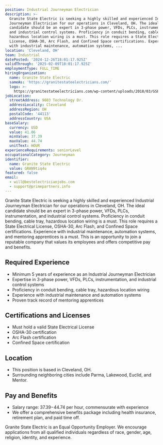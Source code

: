 ```yaml
---
position: Industrial Journeyman Electrician
description: >-
  Granite State Electric is seeking a highly skilled and experienced Industrial
  Journeyman Electrician for our operations in Cleveland, OH. The ideal
  candidate should be an expert in 3-phase power, VFDs, PLCs, instrumentation,
  and industrial control systems. Proficiency in conduit bending, cable tray,
  hazardous location wiring is a must. This role requires a State Electrical
  License, OSHA-30, Arc Flash, and Confined Space certifications. Experience
  with industrial maintenance, automation systems, ...
location: 'Cleveland, OH'
team: Industrial
datePosted: '2024-12-26T18:01:17.925Z'
validThrough: '2025-02-09T18:01:17.925Z'
employmentType: FULL_TIME
hiringOrganization:
  name: Granite State Electric
  sameAs: 'https://granitestateelectricians.com/'
  logo: >-
    https://granitestateelectricians.com/wp-content/uploads/2018/03/GSE-2c-Logo-4.jpg
jobLocation:
  streetAddress: 9603 Technology Dr.
  addressLocality: Cleveland
  addressRegion: OH
  postalCode: '44113'
  addressCountry: USA
baseSalary:
  currency: USD
  value: 41.06
  minValue: 37.39
  maxValue: 44.74
  unitText: HOUR
experienceRequirements: seniorLevel
occupationalCategory: Journeyman
identifier:
  name: Granite State Electric
  value: GRAN9tiq4u
featured: false
email:
  - will@bestelectricianjobs.com
  - support@primepartners.info
---
```




Granite State Electric is seeking a highly skilled and experienced Industrial Journeyman Electrician for our operations in Cleveland, OH. The ideal candidate should be an expert in 3-phase power, VFDs, PLCs, instrumentation, and industrial control systems. Proficiency in conduit bending, cable tray, hazardous location wiring is a must. This role requires a State Electrical License, OSHA-30, Arc Flash, and Confined Space certifications. Experience with industrial maintenance, automation systems, and mentoring apprentices is a must. This is an opportunity to join a reputable company that values its employees and offers competitive pay and benefits.

## Required Experience

- Minimum 5 years of experience as an Industrial Journeyman Electrician
- Expertise in 3-phase power, VFDs, PLCs, instrumentation, and industrial control systems
- Proficiency in conduit bending, cable tray, hazardous location wiring
- Experience with industrial maintenance and automation systems
- Proven track record of mentoring apprentices

## Certifications and Licenses

- Must hold a valid State Electrical License
- OSHA-30 certification
- Arc Flash certification
- Confined Space certification

## Location

- This position is based in Cleveland, OH. 
- Surrounding neighboring cities include Parma, Lakewood, Euclid, and Mentor.

## Pay and Benefits

- Salary range: $37.39-$44.74 per hour, commensurate with experience
- We offer a comprehensive benefits package including health insurance, retirement plan, and paid time off. 

Granite State Electric is an Equal Opportunity Employer. We encourage applications from all qualified individuals regardless of race, gender, age, religion, identity, and experience.

